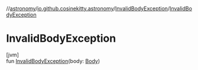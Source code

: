 //[astronomy](../../../index.md)/[io.github.cosinekitty.astronomy](../index.md)/[InvalidBodyException](index.md)/[InvalidBodyException](-invalid-body-exception.md)

# InvalidBodyException

[jvm]\
fun [InvalidBodyException](-invalid-body-exception.md)(body: [Body](../-body/index.md))
